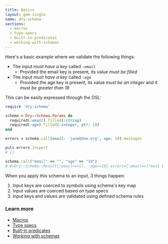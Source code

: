 ```yaml
---
title: Basics
layout: gem-single
name: dry-schema
sections:
  - macros
  - type-specs
  - built-in-predicates
  - working-with-schemas
---
```


Here's a basic example where we validate the following things:

- The input _must have a key_ called `:email`
  - Provided the email key is present, its value _must be filled_
- The input _must have a key_ called `:age`
  - Provided the age key is present, its value _must be an integer_ and it _must be greater than 18_

This can be easily expressed through the DSL:

```ruby
require 'dry-schema'

schema = Dry::Schema.Params do
  required(:email).filled(:string)
  required(:age).filled(:integer, gt?: 18)
end

errors = schema.call(email: 'jane@doe.org', age: 19).messages

puts errors.inspect
# []

schema.call("email" => "", "age" => "19")
# #<Dry::Schema::Result{:email=>nil, :age=>19} errors={:email=>["must be filled"]}>
```

When you apply this schema to an input, 3 things happen:

1. Input keys are coerced to symbols using schema's key map
2. Input values are coerced based on type specs
3. Input keys and values are validated using defined schema rules

### Learn more

- [Macros](/gems/dry-schema/basics/macros)
- [Type specs](/gems/dry-schema/basics/type-specs)
- [Built-in predicates](/gems/dry-schema/basics/built-in-predicates)
- [Working with schemas](/gems/dry-schema/basics/working-with-schemas)
